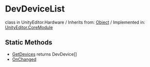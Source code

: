 # DevDeviceList
class in UnityEditor.Hardware
 / Inherits from: <a href="https://docs.unity3d.com/6000.1/Documentation/ScriptReference/Object.html">Object</a> / Implemented in: <a href="https://docs.unity3d.com/6000.1/Documentation/ScriptReference/UnityEditor.CoreModule.html">UnityEditor.CoreModule</a>

## Static Methods
- <a href="https://docs.unity3d.com/6000.1/Documentation/ScriptReference/DevDeviceList.GetDevices.html">GetDevices</a> returns DevDevice[]
- <a href="https://docs.unity3d.com/6000.1/Documentation/ScriptReference/DevDeviceList.OnChanged.html">OnChanged</a>
